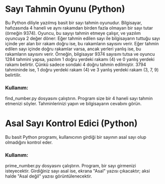 # Sayı Tahmin Oyunu (Python)
Bu Python diliyle yazılmış basit bir sayı tahmin oyunudur. Bilgisayar, hafızasında 4 haneli ve aynı rakamdan birden fazla olmayan bir sayı tutar (örneğin 9374). Oyuncu, bu sayıyı tahmin etmeye çalışır, ve yazılım oyuncuya 2 değer döner:
Eğer tahmin edilen sayı ile bilgisayarın tuttuğu sayı içinde yer alan bir rakam doğru ise, bu rakamların sayısını verir. Eğer tahmin edilen sayı içinde doğru rakamlar varsa, ancak yerleri yanlış ise, bu rakamların sayısını verir. Örneğin, bilgisayar 9374 sayısını tutsa ve oyuncu 1284 tahmini yapsa, yazılım 1 doğru yerdeki rakamı (4) ve 0 yanlış yerdeki rakamı belirtir. Çünkü sadece sondaki 4 doğru tahmin edilmiştir. 3794 tahmininde ise, 1 doğru yerdeki rakam (4) ve 3 yanlış yerdeki rakam (3, 7, 9) belirtilir.
### Kullanım:
find_number.py dosyasını çalıştırın. Program size bir 4 haneli sayı tahmin etmenizi söyler. Tahminlerinizi yapın ve bilgisayarın cevabını görün.

# Asal Sayı Kontrol Edici (Python)
Bu basit Python programı, kullanıcının girdiği bir sayının asal sayı olup olmadığını kontrol eder.
### Kullanım:
prime_number.py dosyasını çalıştırın.
Program, bir sayı girmenizi isteyecektir.
Girdiğiniz sayı asal ise, ekrana "Asal" yazısı çıkacaktır; aksi halde "Asal değil" yazısı görüntülenecektir.
